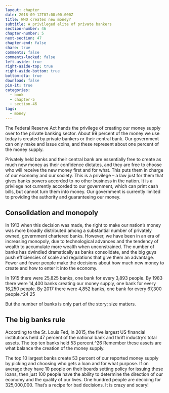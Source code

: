 ```yaml
---
layout: chapter
date: 2018-09-12T07:00:00.000Z
title: WHO creates new money?
subtitle: A privileged elite of private bankers
section-number: 46
chapter-number: 5
next-section: 47
chapter-end: false
share: true
comments: false
comments-locked: false
left-aside: true
right-aside-top: true
right-aside-bottom: true
bottom-cta: true
download: false
pin-it: true
categories:
  - book
  - chapter-5
  - section-46
tags:
  - money
---
```

The Federal Reserve Act hands the privilege of creating our money
supply over to the private banking sector. About 99 percent of the
money we use today is created by private bankers or their central
bank. Our government can only make and issue coins, and these
represent about one percent of the money supply.

Privately held banks and their central bank are essentially free to
create as much new money as their confidence dictates, and they are
free to choose who will receive the new money first and for what.
This puts them in charge of our economy and our society. This is a
privilege – a law just for them that gives banks powers accorded to no
other business in the nation. It is a privilege not currently accorded
to our government, which can print cash bills, but cannot turn them
into money. Our government is currently limited to providing the
authority and guaranteeing our money.

## Consolidation and monopoly

In 1913 when this decision was made, the right to make our nation’s
money was more broadly distributed among a substantial number
of privately owned, government chartered banks. However, we have
been in an era of increasing monopoly, due to technological advances
and the tendency of wealth to accumulate more wealth when
unconstrained. The number of banks has dwindled dramatically as
banks consolidate, and the big guys push efficiencies of scale and
regulations that give them an advantage. Fewer and fewer people
make the decisions about how much new money to create and how
to enter it into the economy.

In 1915 there were 25,825 banks, one bank for every 3,893 people. By
1983 there were 14,400 banks creating our money supply, one bank
for every 16,250 people. By 2017 there were 4,852 banks, one bank for
every 67,300 people.^24 25

But the number of banks is only part of the story; size matters.

## The big banks rule

According to the St. Louis Fed, in 2015, the five largest US financial
institutions held 47 percent of the national bank and thrift industry’s
total assets. The top ten banks held 53 percent.^26 Remember these
assets are what balance the creation of the money supply.

The top 10 largest banks create 53 percent of our reported money
supply by picking and choosing who gets a loan and for what
purpose. If on average they have 10 people on their boards setting
policy for issuing these loans, then just 100 people have the ability to
determine the direction of our economy and the quality of our lives.
One hundred people are deciding for 325,000,000. That’s a recipe for
bad decisions. It is crazy and scary!
